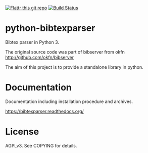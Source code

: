 [![Flattr this git repo](http://api.flattr.com/button/flattr-badge-large.png)](https://flattr.com/submit/auto?user_id=fboulogne&url=https://github.com/sciunto/python-bibtexparser&title=python-bibtexparser&language=&tags=github&category=software)
[![Build Status](https://secure.travis-ci.org/sciunto/python-bibtexparser.png)](http://travis-ci.org/sciunto/python-bibtexparser)

python-bibtexparser
===================

Bibtex parser in Python 3.

The original source code was part of bibserver from okfn
http://github.com/okfn/bibserver


The aim of this project is to provide a standalone library in python.

Documentation
=============

Documentation including installation procedure and archives.

https://bibtexparser.readthedocs.org/

License
=======
AGPLv3. See COPYING for details.


